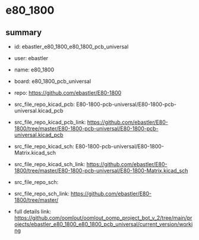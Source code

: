 # e80_1800
 
## summary 
* id: ebastler_e80_1800_e80_1800_pcb_universal
* user: ebastler
* name: e80_1800
* board: e80_1800_pcb_universal
* repo: https://github.com/ebastler/E80-1800
* src_file_repo_kicad_pcb: E80-1800-pcb-universal/E80-1800-pcb-universal.kicad_pcb
* src_file_repo_kicad_pcb_link: https://github.com/ebastler/E80-1800/tree/master/E80-1800-pcb-universal/E80-1800-pcb-universal.kicad_pcb
* src_file_repo_kicad_sch: E80-1800-pcb-universal/E80-1800-Matrix.kicad_sch
* src_file_repo_kicad_sch_link: https://github.com/ebastler/E80-1800/tree/master/E80-1800-pcb-universal/E80-1800-Matrix.kicad_sch

* src_file_repo_sch: 
* src_file_repo_sch_link: https://github.com/ebastler/E80-1800/tree/master/
* full details link: https://github.com/oomlout/oomlout_oomp_project_bot_v_2/tree/main/projects/ebastler_e80_1800_e80_1800_pcb_universal/current_version/working  







